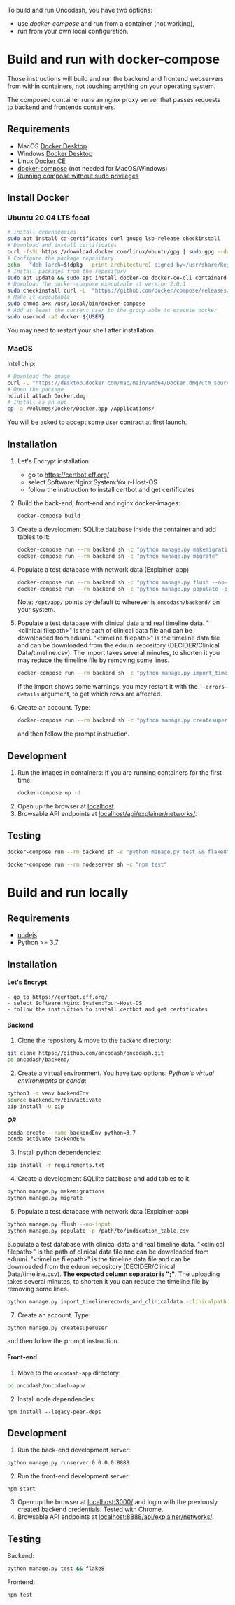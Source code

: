 
To build and run Oncodash, you have two options:
- use *docker-compose* and run from a container (not working),
- run from your own local configuration.


# Build and run with docker-compose

Those instructions will build and run the backend and frontend webservers
from within containers, not touching anything on your operating system.

The composed container runs an nginx proxy server that passes requests to backend and
frontends containers.


## Requirements

- MacOS [Docker Desktop](https://docs.docker.com/desktop/mac/install/)
- Windows [Docker Desktop](https://docs.docker.com/desktop/windows/install/)
- Linux [Docker CE](https://docs.docker.com/engine/install/)
- [docker-compose](https://docs.docker.com/compose/install/) (not needed for MacOS/Windows)
- [Running compose without sudo privileges](https://docs.docker.com/engine/install/linux-postinstall/)


## Install Docker

### Ubuntu 20.04 LTS focal

```bash
# install dependencies
sudo apt install ca-certificates curl gnupg lsb-release checkinstall
# Download and install certificates
curl -fsSL https://download.docker.com/linux/ubuntu/gpg | sudo gpg --dearmor -o /usr/share/keyrings/docker-archive-keyring.gpg
# Configure the package repository
echo   "deb [arch=$(dpkg --print-architecture) signed-by=/usr/share/keyrings/docker-archive-keyring.gpg] https://download.docker.com/linux/ubuntu $(lsb_release -cs) stable" | sudo tee /etc/apt/sources.list.d/docker.list
# Install packages from the repository
sudo apt update && sudo apt install docker-ce docker-ce-cli containerd.io
# Download the docker-compose executable at version 2.0.1
sudo checkinstall curl -L  "https://github.com/docker/compose/releases/download/v2.0.1/docker-compose-$(uname -s)-$(uname -m)" -o /usr/local/docker-compose
# Make it executable
sudo chmod a+x /usr/local/bin/docker-compose
# Add at least the current user to the group able to execute docker
sudo usermod -aG docker ${USER}
```

You may need to restart your shell after installation.


### MacOS

Intel chip:
```bash
# Download the image
curl -L "https://desktop.docker.com/mac/main/amd64/Docker.dmg?utm_source=docker&utm_medium=webreferral&utm_campaign=docs-driven-download-mac-amd64" -o Docker.dmg
# Open the package
hdiutil attach Docker.dmg
# Install as an app
cp -a /Volumes/Docker/Docker.app /Applications/
```

You will be asked to accept some user contract at first launch.


## Installation

1. Let's Encrypt installation: 
    - go to https://certbot.eff.org/
    - select Software:Nginx System:Your-Host-OS
    - follow the instruction to install certbot and get certificates

1. Build the back-end, front-end and nginx docker-images:
    ```sh
    docker-compose build
    ```
1. Create a development SQLlite database inside the container and add tables to it:
    ```sh
    docker-compose run --rm backend sh -c "python manage.py makemigrations"
    docker-compose run --rm backend sh -c "python manage.py migrate"
    ```

1. Populate a test database with network data (Explainer-app)
    ```sh
    docker-compose run --rm backend sh -c "python manage.py flush --no-input"
    docker-compose run --rm backend sh -c "python manage.py populate -p /opt/app/path/to/indf.csv"
    ```
    Note: `/opt/app/` points by default to wherever is `oncodash/backend/` on your
    system.

1. Populate a test database with clinical data and real timeline data. "\<clinical filepath\>" is the path of clinical data file and can be downloaded from eduuni. "\<timeline filepath\>" is the timeline data file and can be downloaded from the eduuni repository (DECIDER/Clinical Data/timeline.csv). The import takes several minutes, to shorten it you may reduce the timeline file by removing some lines.
    ```sh
    docker-compose run --rm backend sh -c "python manage.py import_timelinerecords_and_clinicaldata -clinicalpath <clinical filepath> -timelinepath <timeline  filepath>"
    ```
    If the import shows some warnings, you may restart it with the `--errors-details` argument, to get which rows are affected.

1. Create an account. Type:
    ```sh
    docker-compose run --rm backend sh -c "python manage.py createsuperuser"
    ```
    and then follow the prompt instruction.


## Development

1. Run the images in containers:
    If you are running containers for the first time:
    ```sh
    docker-compose up -d
    ```
1. Open up the browser at [localhost](http://localhost).
1. Browsable API endpoints at [localhost/api/explainer/networks/](http://localhost/api/explainer/networks/).


## Testing

```sh
docker-compose run --rm backend sh -c "python manage.py test && flake8"
```

```sh
docker-compose run --rm nodeserver sh -c "npm test"
```


# Build and run locally

## Requirements

- [nodejs](https://nodejs.org/en/download/)
- Python >= 3.7

## Installation

#### Let's Encrypt
    - go to https://certbot.eff.org/
    - select Software:Nginx System:Your-Host-OS
    - follow the instruction to install certbot and get certificates


#### Backend

1. Clone the repository & move to the `backend` directory:
```sh
git clone https://github.com/oncodash/oncodash.git
cd oncodash/backend/
```
2. Create a virtual environment.
You have two options: *Python's virtual environments* or *conda*:
```sh
python3 -m venv backendEnv
source backendEnv/bin/activate
pip install -U pip
```

***OR***

```sh
conda create --name backendEnv python=3.7
conda activate backendEnv
```

3. Install python dependencies:
```sh
pip install -r requirements.txt
```
4. Create a development SQLlite database and add tables to it:
```sh
python manage.py makemigrations
python manage.py migrate
```
5. Populate a test database with network data (Explainer-app)
```sh
python manage.py flush --no-input
python manage.py populate -p /path/to/indication_table.csv
```

6.opulate a test database with clinical data and real timeline data. "\<clinical filepath\>" is the path of clinical data file and can be downloaded from eduuni. "\<timeline filepath\>" is the timeline data file and can be downloaded from the eduuni repository (DECIDER/Clinical Data/timeline.csv). **The expected column separator is ";"**. The uploading takes several minutes, to shorten it you can reduce the timeline file by removing some lines.
```sh
python manage.py import_timelinerecords_and_clinicaldata -clinicalpath <clinical filepath> -timelinepath <timeline filepath>
```

7. Create an account. Type:
```sh
python manage.py createsuperuser
```
and then follow the prompt instruction.

#### Front-end

1. Move to the `oncodash-app` directory:
```sh
cd oncodash/oncodash-app/
```
2. Install node dependencies:
```
npm install --legacy-peer-deps
```

## Development

1. Run the back-end development server:
```sh
python manage.py runserver 0.0.0.0:8888
```
2. Run the front-end development server:
```
npm start
```
3. Open up the browser at [localhost:3000/](http://localhost:3000/) and login with the previously created backend credentials. Tested with Chrome.
4. Browsable API endpoints at [localhost:8888/api/explainer/networks/](http://localhost:8888/api/explainer/networks/).


## Testing

Backend:
```sh
python manage.py test && flake8
```

Frontend:
```sh
npm test
```

